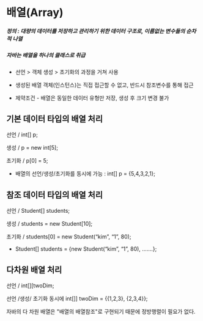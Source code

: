 # 배열(Array)

##### 정의 : 대량의 데이터를 저장하고 관리하기 위한 데이터 구조로, 이름없는 변수들의 순차적 나열

##### 자바는 배열을 하나의 *클래스*로 취급

- 선언 > 객체 생성 > 초기화의 과정을 거쳐 사용

- 생성된 배열 객체(인스턴스)는 직접 접근할 수 없고, 반드시 참조변수를 통해 접근

- 제약조건 - 배열은 동일한 데이터 유형만 저장, 생성 후 크기 변경 불가


## 기본 데이터 타입의 배열 처리

선언 / int[] p;

생성 / p = new int[5];

초기화 /  p[0] = 5;

* 배열의 선언/생성/초기화를 동시에  가능 : int[] p = {5,4,3,2,1};

## 참조 데이터 타입의 배열 처리

선언 / Student[] students;

생성 / students = new Student[10];

초기화 / students[0] = new Student(“kim”, “1”, 80);

* Student[] students = {new Student(“kim”, “1”, 80), …….};   



## 다차원 배열 처리

선언 / int[][twoDim;

선언 /생성/ 초기화 동시에 int[]] twoDim = {{1,2,3}, {2,3,4}};

자바의 다 차원 배열은  "배열의 배열참조"로 구현되기 때문에 정방행렬이 필요가 없다.

### 

